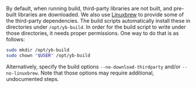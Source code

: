 <!--
+++
private = true
block_indexing = true
+++
-->

By default, when running build, third-party libraries are not built, and pre-built libraries are downloaded.
We also use [Linuxbrew][linuxbrew] to provide some of the third-party dependencies.
The build scripts automatically install these in directories under `/opt/yb-build`.
In order for the build script to write under those directories, it needs proper permissions.
One way to do that is as follows:

```sh
sudo mkdir /opt/yb-build
sudo chown "$USER" /opt/yb-build
```

Alternatively, specify the build options `--no-download-thirdparty` and/or `--no-linuxbrew`.
Note that those options may require additional, undocumented steps.

[linuxbrew]: https://github.com/linuxbrew/brew
